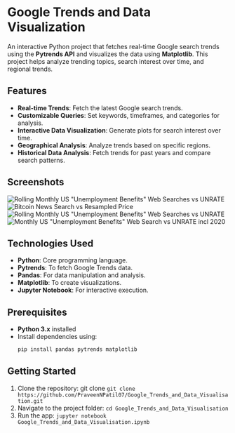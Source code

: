 # Google Trends and Data Visualization

An interactive Python project that fetches real-time Google search trends using the **Pytrends API** and visualizes the data using **Matplotlib**. This project helps analyze trending topics, search interest over time, and regional trends.

## Features

- **Real-time Trends**: Fetch the latest Google search trends.
- **Customizable Queries**: Set keywords, timeframes, and categories for analysis.
- **Interactive Data Visualization**: Generate plots for search interest over time.
- **Geographical Analysis**: Analyze trends based on specific regions.
- **Historical Data Analysis**: Fetch trends for past years and compare search patterns.

## Screenshots
![Rolling Monthly US "Unemployment Benefits" Web Searches vs UNRATE](https://github.com/user-attachments/assets/3e9702d5-b438-46d8-bc14-9d80d164296a)
![Bitcoin News Search vs Resampled Price](https://github.com/user-attachments/assets/c7234ebf-edda-470c-bf20-79fcc475643b)
![Rolling Monthly US "Unemployment Benefits" Web Searches vs UNRATE](https://github.com/user-attachments/assets/55dc055c-37a4-4cf7-a380-bc7b82827df7)
![Monthly US "Unemployment Benefits" Web Search vs UNRATE incl 2020](https://github.com/user-attachments/assets/c13354c0-5e3a-4abb-81c9-9dfde52e966e)



## Technologies Used

- **Python**: Core programming language.
- **Pytrends**: To fetch Google Trends data.
- **Pandas**: For data manipulation and analysis.
- **Matplotlib**: To create visualizations.
- **Jupyter Notebook**: For interactive execution.

## Prerequisites

- **Python 3.x** installed
- Install dependencies using:
  ```bash
  pip install pandas pytrends matplotlib

## Getting Started

1. Clone the repository: git clone `git clone https://github.com/PraveenNPatil07/Google_Trends_and_Data_Visualisation.git`
2. Navigate to the project folder: `cd Google_Trends_and_Data_Visualisation`
3. Run the app: `jupyter notebook Google_Trends_and_Data_Visualisation.ipynb
`
